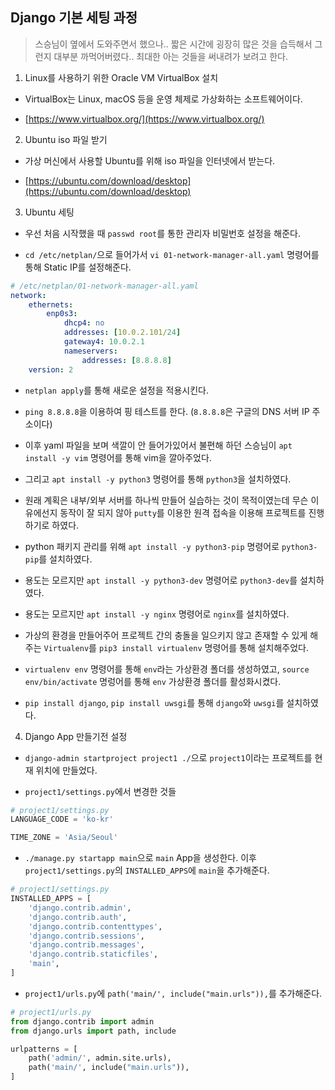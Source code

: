 ## Django 기본 세팅 과정

> 스승님이 옆에서 도와주면서 했으나.. 짧은 시간에 굉장히 많은 것을 습득해서 그런지 대부분 까먹어버렸다.. 최대한 아는 것들을 써내려가 보려고 한다.

1. Linux를 사용하기 위한 Oracle VM VirtualBox 설치

  - VirtualBox는 Linux, macOS 등을 운영 체제로 가상화하는 소프트웨어이다.	

  - [https://www.virtualbox.org/](https://www.virtualbox.org/)


2. Ubuntu iso 파일 받기

  - 가상 머신에서 사용할 Ubuntu를 위해 iso 파일을 인터넷에서 받는다.

  - [https://ubuntu.com/download/desktop](https://ubuntu.com/download/desktop)

3. Ubuntu 세팅

  - 우선 처음 시작했을 때 `passwd root`를 통한 관리자 비밀번호 설정을 해준다.

  - `cd /etc/netplan/`으로 들어가서 `vi 01-network-manager-all.yaml` 명령어를 통해 Static IP를 설정해준다.

```yaml
# /etc/netplan/01-network-manager-all.yaml
network:
    ethernets:
        enp0s3:
            dhcp4: no
            addresses: [10.0.2.101/24]
            gateway4: 10.0.2.1
            nameservers:
                addresses: [8.8.8.8]
    version: 2
```
  - `netplan apply`를 통해 새로운 설정을 적용시킨다.

  - `ping 8.8.8.8`을 이용하여 핑 테스트를 한다. (`8.8.8.8`은 구글의 DNS 서버 IP 주소이다)

  - 이후 yaml 파일을 보며 색깔이 안 들어가있어서 불편해 하던 스승님이 `apt install -y vim` 명령어를 통해 vim을 깔아주었다.

  - 그리고 `apt install -y python3` 명령어를 통해 `python3`을 설치하였다.

  - 원래 계획은 내부/외부 서버를 하나씩 만들어 실습하는 것이 목적이였는데 무슨 이유에선지 동작이 잘 되지 않아 `putty`를 이용한 원격 접속을 이용해 프로젝트를 진행하기로 하였다.

  - python 패키지 관리를 위해 `apt install -y python3-pip` 명령어로 `python3-pip`를 설치하였다.
  
  - 용도는 모르지만 `apt install -y python3-dev` 명령어로 `python3-dev`를 설치하였다. 

  - 용도는 모르지만 `apt install -y nginx` 명령어로 `nginx`를 설치하였다.

  - 가상의 환경을 만들어주어 프로젝트 간의 충돌을 일으키지 않고 존재할 수 있게 해주는 `Virtualenv`를 `pip3 install virtualenv` 명령어를 통해 설치해주었다.

  - `virtualenv env` 명령어를 통해 `env`라는 가상환경 폴더를 생성하였고, `source env/bin/activate` 명렁어를 통해 `env` 가상환경 폴더를 활성화시켰다.

  - `pip install django`, `pip install uwsgi`를 통해 `django`와 `uwsgi`를 설치하였다.

4. Django App 만들기전 설정

  - `django-admin startproject project1 ./`으로 `project1`이라는 프로젝트를 현재 위치에 만들었다.

  - `project1/settings.py`에서 변경한 것들

```python
# project1/settings.py
LANGUAGE_CODE = 'ko-kr'

TIME_ZONE = 'Asia/Seoul'
```

  - `./manage.py startapp main`으로 `main` App을 생성한다. 이후 `project1/settings.py`의 `INSTALLED_APPS`에 `main`을 추가해준다.

```python
# project1/settings.py
INSTALLED_APPS = [
    'django.contrib.admin',
    'django.contrib.auth',
    'django.contrib.contenttypes',
    'django.contrib.sessions',
    'django.contrib.messages',
    'django.contrib.staticfiles',
    'main',
]
```

  - `project1/urls.py`에 `path('main/', include("main.urls")),`를 추가해준다.

```python
# project1/urls.py
from django.contrib import admin
from django.urls import path, include

urlpatterns = [
    path('admin/', admin.site.urls),
    path('main/', include("main.urls")),
]
```